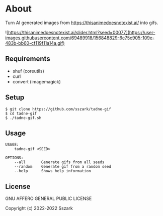 # About

Turn AI generated images from https://thisanimedoesnotexist.ai/ into gifs.

![https://thisanimedoesnotexist.ai/slider.html?seed=00077](https://user-images.githubusercontent.com/69489918/156848829-6c75c905-109e-483b-bb60-cf119f11a14a.gif)

## Requirements

* shuf (coreutils)
* curl
* convert (imagemagick)

## Setup

```
$ git clone https://github.com/sszark/tadne-gif
$ cd tadne-gif
$ ./tadne-gif.sh
```

## Usage

```
USAGE:
    tadne-gif <SEED>

OPTIONS:
    --all       Generate gifs from all seeds
    --random    Generate gif from a random seed
    --help      Shows help information

```

## License

GNU AFFERO GENERAL PUBLIC LICENSE

Copyright (c) 2022-2022 Sszark
